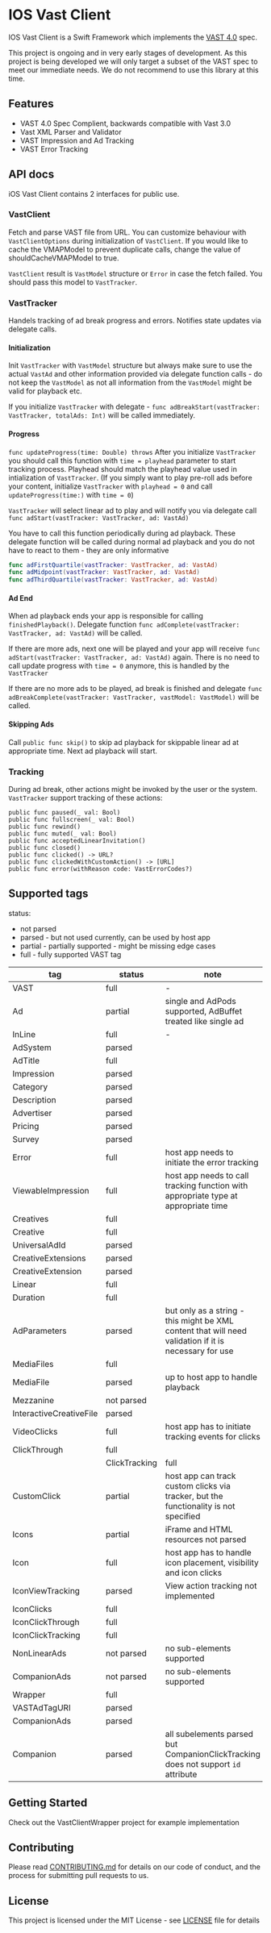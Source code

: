# IOS Vast Client

IOS Vast Client is a Swift Framework which implements the [VAST 4.0](https://www.iab.com/guidelines/digital-video-ad-serving-template-vast/) spec.

This project is ongoing and in very early stages of development. As this project is being developed we will only target a subset of the VAST spec to meet our immediate needs. We do not recommend to use this library at this time. 

## Features

* VAST 4.0 Spec Complient, backwards compatible with Vast 3.0
* Vast XML Parser and Validator
* VAST Impression and Ad Tracking
* VAST Error Tracking

## API docs

iOS Vast Client contains 2 interfaces for public use.

### VastClient

Fetch and parse VAST file from URL. You can customize behaviour with `VastClientOptions` during initialization of `VastClient`.
If you would like to cache the VMAPModel to prevent duplicate calls, change the value of shouldCacheVMAPModel to true.

`VastClient` result is `VastModel` structure or `Error` in case the fetch failed. You should pass this model to `VastTracker`.

### VastTracker

Handels tracking of ad break progress and errors. Notifies state updates via delegate calls.

#### Initialization

Init `VastTracker` with `VastModel` structure but always make sure to use the actual `VastAd` and other information provided via delegate function calls - do not keep the `VastModel` as not all information from the `VastModel` might be valid for playback etc.

If you initialize `VastTracker` with delegate - `func adBreakStart(vastTracker: VastTracker, totalAds: Int)` will be called immediately. 

#### Progress

`func updateProgress(time: Double) throws`
After you initialize `VastTracker` you should call this function with `time = playhead` parameter to start tracking process. Playhead should match the playhead value used in intialization of `VastTracker`.  (If you simply want to play pre-roll ads before your content, initialize `VastTracker` with `playhead = 0` and call `updateProgress(time:)` with `time = 0`)

`VastTracker` will select linear ad to play and will notify you via delegate call `func adStart(vastTracker: VastTracker, ad: VastAd)`

You have to call this function periodically during ad playback.
These delegate function will be called during normal ad playback and you do not have to react to them - they are only informative

```swift
func adFirstQuartile(vastTracker: VastTracker, ad: VastAd)
func adMidpoint(vastTracker: VastTracker, ad: VastAd)
func adThirdQuartile(vastTracker: VastTracker, ad: VastAd)
```

#### Ad End

When ad playback ends your app is responsible for calling `finishedPlayback()`.
Delegate function `func adComplete(vastTracker: VastTracker, ad: VastAd)` will be called.

If there are more ads, next one will be played and your app will receive `func adStart(vastTracker: VastTracker, ad: VastAd)` again. There is no need to call update progress with `time = 0` anymore, this is handled by the `VastTracker`

If there are no more ads to be played, ad break is finished and delegate `func adBreakComplete(vastTracker: VastTracker, vastModel: VastModel)` will be called.

#### Skipping Ads

Call `public func skip()` to skip ad playback for skippable linear ad at appropriate time. Next ad playback will start.

### Tracking

During ad break, other actions might be invoked by the user or the system.
`VastTracker` support tracking of these actions:

```
public func paused(_ val: Bool)
public func fullscreen(_ val: Bool)
public func rewind()
public func muted(_ val: Bool)
public func acceptedLinearInvitation()
public func closed()
public func clicked() -> URL?
public func clickedWithCustomAction() -> [URL]
public func error(withReason code: VastErrorCodes?)
```

## Supported tags

status:

- not parsed
- parsed - but not used currently, can be used by host app
- partial - partially supported - might be missing edge cases
- full - fully supported VAST tag

|tag|status|note|
|---|---|---|
|VAST|full|-|
|Ad|partial|single and AdPods supported, AdBuffet treated like single ad|
|InLine|full|-|
|AdSystem|parsed||
|AdTitle|full||
|Impression|parsed||
|Category|parsed||
|Description|parsed||
|Advertiser|parsed||
|Pricing|parsed||
|Survey|parsed||
|Error|full|host app needs to initiate the error tracking|
|ViewableImpression|full|host app needs to call tracking function with appropriate type at appropriate time|
|Creatives|full||
|Creative|full||
|UniversalAdId|parsed||
|CreativeExtensions|parsed||
|CreativeExtension|parsed||
|Linear|full||
|Duration|full||
|AdParameters|parsed|but only as a string - this might be XML content that will need validation if it is necessary for use|
|MediaFiles|full||
|MediaFile|parsed|up to host app to handle playback|
|Mezzanine|not parsed||
|InteractiveCreativeFile|parsed||
|VideoClicks|full|host app has to initiate tracking events for clicks|
|ClickThrough|full||
||ClickTracking|full|
|CustomClick|partial|host app can track custom clicks via tracker, but the functionality is not specified|
|Icons|partial|iFrame and HTML resources not parsed|
|Icon|full|host app has to handle icon placement, visibility and icon clicks|
|IconViewTracking|parsed|View action tracking not implemented|
|IconClicks|full||
|IconClickThrough|full||
|IconClickTracking|full||
|NonLinearAds|not parsed|no sub-elements supported|
|CompanionAds|not parsed|no sub-elements supported|
|Wrapper|full||
|VASTAdTagURI|parsed||
|CompanionAds|parsed||
|Companion|parsed|all subelements parsed but CompanionClickTracking does not support `id` attribute|


## Getting Started

Check out the VastClientWrapper project for example implementation

## Contributing

Please read [CONTRIBUTING.md](https://github.com/realeyes-media/ios-vast-client/CONTRIBUTING.md) for details on our code of conduct, and the process for submitting pull requests to us.

## License

This project is licensed under the MIT License - see [LICENSE](https://github.com/realeyes-media/ios-vast-client/LICENSE) file for details
